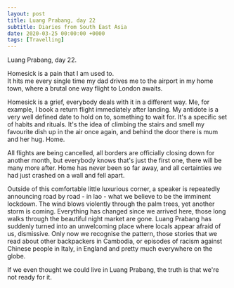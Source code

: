 ```yaml
---
layout: post
title: Luang Prabang, day 22
subtitle: Diaries from South East Asia
date: 2020-03-25 00:00:00 +0000
tags: [Travelling]
---
```


Luang Prabang, day 22.

Homesick is a pain that I am used to.  
It hits me every single time my dad drives me to the airport in my home town,
where a brutal one way flight to London awaits.

Homesick is a grief, everybody deals with it in a different way.
Me, for example, I book a return flight immediately after landing.
My antidote is a very well defined date to hold on to, something to wait for.
It's a specific set of habits and rituals.
It's the idea of climbing the stairs and smell my favourite dish up in the air once again, 
and behind the door there is mum and her hug. Home.

All flights are being cancelled, all borders are officially closing down for another month,
but everybody knows that's just the first one, there will be many more after.
Home has never been so far away, and all certainties we had just crashed on a wall and fell apart.

Outside of this comfortable little luxurious corner, a speaker is repeatedly announcing road by road - in lao -
what we believe to be the imminent lockdown.
The wind blows violently through the palm trees, yet another storm is coming.
Everything has changed since we arrived here, those long walks through the beautiful night market are gone.
Luang Prabang has suddenly turned into an unwelcoming place where locals appear afraid of us, dismissive.
Only now we recognise the pattern, those stories that we read about other backpackers in Cambodia,
or episodes of racism against Chinese people in Italy, in England and pretty much everywhere on the globe.

If we even thought we could live in Luang Prabang, the truth is that we're not ready for it.
